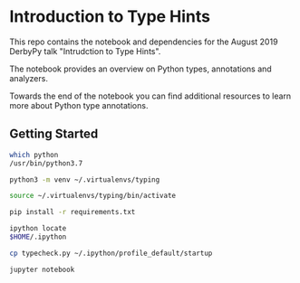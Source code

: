# Introduction to Type Hints

This repo contains the notebook and dependencies for the August 2019 DerbyPy
talk "Intrudction to Type Hints".

The notebook provides an overview on Python types, annotations and analyzers.

Towards the end of the notebook you can find additional resources to learn
more about Python type annotations.

## Getting Started

```bash
which python
/usr/bin/python3.7

python3 -m venv ~/.virtualenvs/typing

source ~/.virtualenvs/typing/bin/activate

pip install -r requirements.txt

ipython locate
$HOME/.ipython

cp typecheck.py ~/.ipython/profile_default/startup

jupyter notebook
```